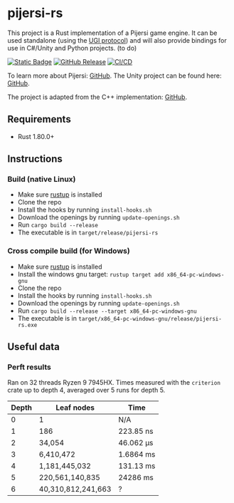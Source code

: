 # pijersi-rs

This project is a Rust implementation of a Pijersi game engine. It can be used standalone (using the [UGI protocol](https://github.com/eclypse-prime/pijersi-rs/blob/main/UGI.md)) and will also provide bindings for use in C#/Unity and Python projects. (to do)

[![Static Badge](https://img.shields.io/badge/documentation-github.io-blue)](https://eclypse-prime.github.io/pijersi-rs/)
[![GitHub Release](https://img.shields.io/github/v/release/eclypse-prime/pijersi-rs)]()
[![CI/CD](https://github.com/eclypse-prime/pijersi-rs/actions/workflows/pijersi-rs-ci-cd.yml/badge.svg)](https://github.com/eclypse-prime/pijersi-rs/actions/workflows/pijersi-rs-ci-cd.yml)

To learn more about Pijersi: [GitHub](https://github.com/LucasBorboleta/pijersi).
The Unity project can be found here: [GitHub](https://github.com/arthur-liu-lsh/pijersi-unity).

The project is adapted from the C++ implementation: [GitHub](https://github.com/arthur-liu-lsh/pijersi-engine).

## Requirements

* Rust 1.80.0+

## Instructions

### Build (native Linux)

* Make sure [rustup](https://rust-lang.github.io/rustup/installation/index.html) is installed
* Clone the repo
* Install the hooks by running `install-hooks.sh`
* Download the openings by running `update-openings.sh`
* Run `cargo build --release`
* The executable is in `target/release/pijersi-rs`

### Cross compile build (for Windows)

* Make sure [rustup](https://rust-lang.github.io/rustup/installation/index.html) is installed
* Install the windows gnu target: `rustup target add x86_64-pc-windows-gnu`
* Clone the repo
* Install the hooks by running `install-hooks.sh`
* Download the openings by running `update-openings.sh`
* Run `cargo build --release --target x86_64-pc-windows-gnu`
* The executable is in `target/x86_64-pc-windows-gnu/release/pijersi-rs.exe`

## Useful data

### Perft results

Ran on 32 threads Ryzen 9 7945HX. Times measured with the `criterion` crate up to depth 4, averaged over 5 runs for depth 5.

| Depth | Leaf nodes         | Time      |
|-------|--------------------|-----------|
| 0     | 1                  | N/A       |
| 1     | 186                | 223.85 ns |
| 2     | 34,054             | 46.062 µs |
| 3     | 6,410,472          | 1.6864 ms |
| 4     | 1,181,445,032      | 131.13 ms |
| 5     | 220,561,140,835    | 24286 ms  |
| 6     | 40,310,812,241,663 | ?         |